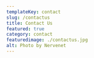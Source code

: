 ```yaml
---
templateKey: contact
slug: /contactus
title: Contact Us
featured: true
category: contact
featuredimage: ./contactus.jpg
alt: Photo by Nervenet
---
```

